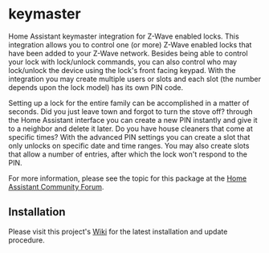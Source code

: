 # keymaster

Home Assistant keymaster integration for Z-Wave enabled locks. This integration
allows you to control one (or more) Z-Wave enabled locks that have been added
to your Z-Wave network.  Besides being able to control your lock with
lock/unlock commands, you can also control who may lock/unlock the device using
the lock's front facing keypad.  With the integration you may create multiple
users or slots and each slot (the number depends upon the lock model) has its
own PIN code.

Setting up a lock for the entire family can be accomplished in a matter of
seconds.  Did you just leave town and forgot to turn the stove off?  through
the Home Assistant interface you can create a new PIN instantly and give it to
a neighbor and delete it later.  Do you have house cleaners that come at
specific times?  With the advanced PIN settings you can create a slot that only
unlocks on specific date and time ranges. You may also create slots that allow
a number of entries, after which the lock won't respond to the PIN.

For more information, please see the topic for this package at the [Home
Assistant Community
Forum](https://community.home-assistant.io/t/simplified-zwave-keymaster/126765).

## Installation

Please visit this project's
[Wiki](https://github.com/FutureTense/keymaster/wiki) for the latest
installation and update procedure.
